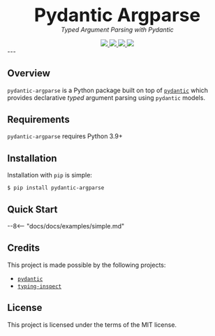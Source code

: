 <!-- Heading -->
<div align="center">
    <h1 style="margin-bottom:0;font-size:3em;">
        Pydantic Argparse
    </h1>
    <p style="margin-top:0;">
        <em>Typed Argument Parsing with Pydantic</em>
    </p>
    <a href="https://pypi.python.org/pypi/pydantic-argparse">
        <img src="https://img.shields.io/pypi/v/pydantic-argparse.svg">
    </a>
    <a href="https://pepy.tech/project/pydantic-argparse">
        <img src="https://pepy.tech/badge/pydantic-argparse">
    </a>
    <a href="https://github.com/SupImDos/pydantic-argparse">
        <img src="https://img.shields.io/pypi/pyversions/pydantic-argparse.svg">
    </a>
    <a href="https://github.com/SupImDos/pydantic-argparse/blob/master/LICENSE">
        <img src="https://img.shields.io/github/license/SupImDos/pydantic-argparse.svg">
    </a>
</div>
---

<!-- Overview -->
## Overview
`pydantic-argparse` is a Python package built on top of [`pydantic`](https://pydantic-docs.helpmanual.io/) which
provides declarative *typed* argument parsing using `pydantic` models.

<!-- Requirements -->
## Requirements
`pydantic-argparse` requires Python 3.9+

<!-- Installation -->
## Installation
Installation with `pip` is simple:
```console
$ pip install pydantic-argparse
```

<!-- Quick Start -->
## Quick Start
--8<-- "docs/docs/examples/simple.md"

<!-- Credits -->
## Credits
This project is made possible by the following projects:

* [`pydantic`](https://pydantic-docs.helpmanual.io/)
* [`typing-inspect`](https://github.com/ilevkivskyi/typing_inspect)

<!-- License -->
## License
This project is licensed under the terms of the MIT license.
